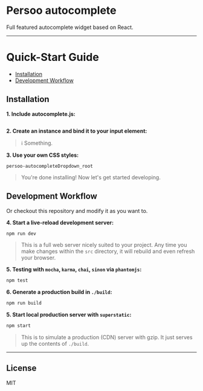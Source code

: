 # Persoo autocomplete

Full featured autocomplete widget based on React.


---


# Quick-Start Guide

- [Installation](#installation)
- [Development Workflow](#development-workflow)

## Installation

**1. Include autocomplete.js:**

```<script src="autocomplete.js"></script>
```


**2. Create an instance and bind it to your input element:**


> :information_source: Something.


**3. Use your own CSS styles:**

```
persoo-autocompleteDropdown_root
```

> You're done installing! Now let's get started developing.



## Development Workflow

Or checkout this repository and modify it as you want to.

**4. Start a live-reload development server:**

```sh
npm run dev
```

> This is a full web server nicely suited to your project. Any time you make changes within the `src` directory, it will rebuild and even refresh your browser.

**5. Testing with `mocha`, `karma`, `chai`, `sinon` via `phantomjs`:**

```sh
npm test
```

**6. Generate a production build in `./build`:**

```sh
npm run build
```


**5. Start local production server with `superstatic`:**

```sh
npm start
```

> This is to simulate a production (CDN) server with gzip. It just serves up the contents of `./build`.


---


## License

MIT

